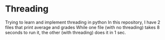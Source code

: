 # Threading
Trying to learn and implement threading in python
In this repository, I have 2 files that print average and grades
While one file (with no threading) takes 8 seconds to run it, the other (with threading) does it in 1 sec.
